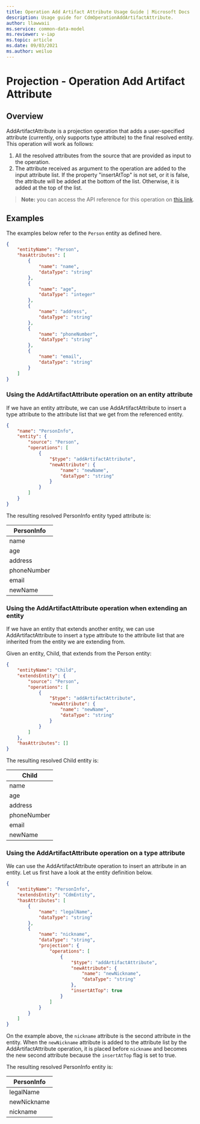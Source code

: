 ```yaml
---
title: Operation Add Artifact Attribute Usage Guide | Microsoft Docs
description: Usage guide for CdmOperationAddArtifactAttribute.
author: llawwaii
ms.service: common-data-model
ms.reviewer: v-iap 
ms.topic: article
ms.date: 09/03/2021
ms.author: weiluo
---
```


# Projection - Operation Add Artifact Attribute

## Overview

AddArtifactAttribute is a projection operation that adds a user-specified attribute (currently, only supports type attribute) to the final resolved entity. This operation will work as follows:  

1. All the resolved attributes from the source that are provided as input to the operation.
1. The attribute received as argument to the operation are added to the input attribute list. If the property "insertAtTop" is not set, or it is false, the attribute will be added at the bottom of the list. Otherwise, it is added at the top of the list.

> **__Note:__** you can access the API reference for this operation on [this link](../../1.0om/api-reference/cdm/projections/addartifactattribute.md).

## Examples

The examples below refer to the `Person` entity as defined here.

```json
{
    "entityName": "Person",
    "hasAttributes": [
        {
            "name": "name",
            "dataType": "string"
        },
        {
            "name": "age",
            "dataType": "integer"
        },
        {
            "name": "address",
            "dataType": "string"
        },
        {
            "name": "phoneNumber",
            "dataType": "string"
        },
        {
            "name": "email",
            "dataType": "string"
        }
    ]
}
```

### Using the AddArtifactAttribute operation on an entity attribute

If we have an entity attribute, we can use AddArtifactAttribute to insert a type attribute to the attribute list that we get from the referenced entity.

```json
{
    "name": "PersonInfo",
    "entity": {
        "source": "Person",
        "operations": [
            {
                "$type": "addArtifactAttribute",
                "newAttribute": {
                    "name": "newName",
                    "dataType": "string"
                }
            }
        ]
    }
}
```

The resulting resolved PersonInfo entity typed attribute is:

|PersonInfo|
|-|
|name|
|age|
|address|
|phoneNumber|
|email|
|newName|

### Using the AddArtifactAttribute operation when extending an entity

If we have an entity that extends another entity, we can use AddArtifactAttribute to insert a type attribute to the attribute list that are inherited from the entity we are extending from.

Given an entity, Child, that extends from the Person entity:

```json
{
    "entityName": "Child",
    "extendsEntity": {
        "source": "Person",
        "operations": [
            {
                "$type": "addArtifactAttribute",
                "newAttribute": {
                    "name": "newName",
                    "dataType": "string"
                }
            }
        ]
    },
    "hasAttributes": []
}
```

The resulting resolved Child entity is:

|Child|
|-|
|name|
|age|
|address|
|phoneNumber|
|email|
|newName|

### Using the AddArtifactAttribute operation on a type attribute

We can use the AddArtifactAttribute operation to insert an attribute in an entity. Let us first have a look at the entity definition below.

```json
{
    "entityName": "PersonInfo",
    "extendsEntity": "CdmEntity",
    "hasAttributes": [
        {
            "name": "legalName",
            "dataType": "string"
        },
        {
            "name": "nickname",
            "dataType": "string",
            "projection": {
                "operations": [
                    {
                        "$type": "addArtifactAttribute",
                        "newAttribute": {
                            "name": "newNickname",
                            "dataType": "string"
                        },
                        "insertAtTop": true
                    }
                ]
            }
        }
    ]
}
```

On the example above, the `nickname` attribute is the second attribute in the entity. When the `newNickname` attribute is added to the attribute list by the AddArtifactAttribute operation, it is placed before `nickname` and becomes the new second attribute because the `insertAtTop` flag is set to true.

The resulting resolved PersonInfo entity is:

|PersonInfo|
|-|
|legalName|
|newNickname|
|nickname|

